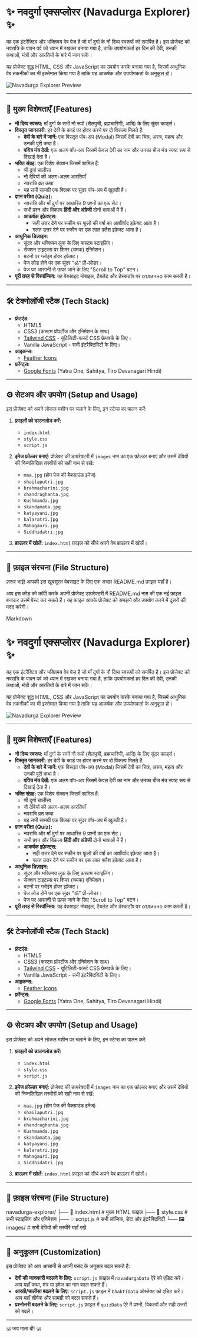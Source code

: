 # ✨ नवदुर्गा एक्सप्लोरर (Navadurga Explorer) ✨

यह एक इंटरैक्टिव और भक्तिमय वेब पेज है जो माँ दुर्गा के नौ दिव्य स्वरूपों को समर्पित है। इस प्रोजेक्ट को नवरात्रि के पावन पर्व को ध्यान में रखकर बनाया गया है, ताकि उपयोगकर्ता हर दिन की देवी, उनकी कथाओं, मंत्रों और आरतियों के बारे में जान सकें।

यह प्रोजेक्ट शुद्ध HTML, CSS और JavaScript का उपयोग करके बनाया गया है, जिसमें आधुनिक वेब तकनीकों का भी इस्तेमाल किया गया है ताकि यह आकर्षक और उपयोगकर्ता के अनुकूल हो।

![Navadurga Explorer Preview](image_8edf25.png)

---

## 🚀 मुख्य विशेषताएँ (Features)

* **नौ दिव्य स्वरूप:** माँ दुर्गा के सभी नौ रूपों (शैलपुत्री, ब्रह्मचारिणी, आदि) के लिए सुंदर कार्ड्स।
* **विस्तृत जानकारी:** हर देवी के कार्ड पर होवर करने पर दो विकल्प मिलते हैं:
    * **देवी के बारे में जानें:** एक विस्तृत पॉप-अप (Modal) जिसमें देवी का चित्र, अस्त्र, महत्व और उनकी पूरी कथा है।
    * **पवित्र मंत्र देखें:** एक अलग पॉप-अप जिसमें केवल देवी का नाम और उनका बीज मंत्र स्पष्ट रूप से दिखाई देता है।
* **भक्ति संग्रह:** एक विशेष सेक्शन जिसमें शामिल हैं:
    * श्री दुर्गा चालीसा
    * नौ देवियों की अलग-अलग आरतियाँ
    * नवरात्रि व्रत कथा
    * यह सभी सामग्री एक क्लिक पर सुंदर पॉप-अप में खुलती है।
* **ज्ञान परीक्षा (Quiz):**
    * नवरात्रि और माँ दुर्गा पर आधारित 9 प्रश्नों का एक सेट।
    * सभी प्रश्न और विकल्प **हिंदी और अंग्रेजी** दोनों भाषाओं में हैं।
    * **आकर्षक इफ़ेक्ट्स:**
        * सही उत्तर देने पर स्क्रीन पर फूलों की वर्षा का आशीर्वाद इफ़ेक्ट आता है।
        * गलत उत्तर देने पर स्क्रीन पर एक लाल फ़्लैश इफ़ेक्ट आता है।
* **आधुनिक डिज़ाइन:**
    * सुंदर और भक्तिमय लुक के लिए कस्टम स्टाइलिंग।
    * सेक्शन टाइटल्स पर शिमर (चमक) एनिमेशन।
    * बटनों पर ग्लोइंग होवर इफ़ेक्ट।
    * पेज लोड होने पर एक सुंदर "ॐ" प्री-लोडर।
    * पेज पर आसानी से ऊपर जाने के लिए "Scroll to Top" बटन।
* **पूरी तरह से रिस्पॉन्सिव:** यह वेबसाइट मोबाइल, टैबलेट और डेस्कटॉप पर отлично काम करती है।

---

## 🛠️ टेक्नोलॉजी स्टैक (Tech Stack)

* **फ्रंटएंड:**
    * HTML5
    * CSS3 (कस्टम प्रॉपर्टीज और एनिमेशन के साथ)
    * [Tailwind CSS](https://tailwindcss.com/) - यूटिलिटी-फर्स्ट CSS फ्रेमवर्क के लिए।
    * Vanilla JavaScript - सभी इंटरैक्टिविटी के लिए।
* **आइकन्स:**
    * [Feather Icons](https://feathericons.com/)
* **फ़ॉन्ट्स:**
    * [Google Fonts](https://fonts.google.com/) (Yatra One, Sahitya, Tiro Devanagari Hindi)

---

## ⚙️ सेटअप और उपयोग (Setup and Usage)

इस प्रोजेक्ट को अपने लोकल मशीन पर चलाने के लिए, इन स्टेप्स का पालन करें:

1.  **फ़ाइलों को डाउनलोड करें:**
    * `index.html`
    * `style.css`
    * `script.js`

2.  **इमेज फ़ोल्डर बनाएं:**
    प्रोजेक्ट की डायरेक्टरी में `images` नाम का एक फ़ोल्डर बनाएं और उसमें देवियों की निम्नलिखित तस्वीरों को सही नाम से रखें:
    * `maa.jpg` (होम पेज की बैकग्राउंड इमेज)
    * `shailaputri.jpg`
    * `brahmacharini.jpg`
    * `chandraghanta.jpg`
    * `Kushmanda.jpg`
    * `skandamata.jpg`
    * `katyayani.jpg`
    * `kalaratri.jpg`
    * `Mahagauri.jpg`
    * `Siddhidatri.jpg`

3.  **ब्राउज़र में खोलें:**
    `index.html` फ़ाइल को सीधे अपने वेब ब्राउज़र में खोलें।

---

## 📂 फ़ाइल संरचना (File Structure)
ज़रूर भाई! आपकी इस खूबसूरत वेबसाइट के लिए एक अच्छा README.md फ़ाइल यहाँ है।

आप इस कोड को कॉपी करके अपनी प्रोजेक्ट डायरेक्टरी में README.md नाम की एक नई फ़ाइल बनाकर उसमें पेस्ट कर सकते हैं। यह फाइल आपके प्रोजेक्ट को समझने और उपयोग करने में दूसरों की मदद करेगी।

Markdown

# ✨ नवदुर्गा एक्सप्लोरर (Navadurga Explorer) ✨

यह एक इंटरैक्टिव और भक्तिमय वेब पेज है जो माँ दुर्गा के नौ दिव्य स्वरूपों को समर्पित है। इस प्रोजेक्ट को नवरात्रि के पावन पर्व को ध्यान में रखकर बनाया गया है, ताकि उपयोगकर्ता हर दिन की देवी, उनकी कथाओं, मंत्रों और आरतियों के बारे में जान सकें।

यह प्रोजेक्ट शुद्ध HTML, CSS और JavaScript का उपयोग करके बनाया गया है, जिसमें आधुनिक वेब तकनीकों का भी इस्तेमाल किया गया है ताकि यह आकर्षक और उपयोगकर्ता के अनुकूल हो।

![Navadurga Explorer Preview](/navadurga-explorer/images/screensgot.jpg)

---

## 🚀 मुख्य विशेषताएँ (Features)

* **नौ दिव्य स्वरूप:** माँ दुर्गा के सभी नौ रूपों (शैलपुत्री, ब्रह्मचारिणी, आदि) के लिए सुंदर कार्ड्स।
* **विस्तृत जानकारी:** हर देवी के कार्ड पर होवर करने पर दो विकल्प मिलते हैं:
    * **देवी के बारे में जानें:** एक विस्तृत पॉप-अप (Modal) जिसमें देवी का चित्र, अस्त्र, महत्व और उनकी पूरी कथा है।
    * **पवित्र मंत्र देखें:** एक अलग पॉप-अप जिसमें केवल देवी का नाम और उनका बीज मंत्र स्पष्ट रूप से दिखाई देता है।
* **भक्ति संग्रह:** एक विशेष सेक्शन जिसमें शामिल हैं:
    * श्री दुर्गा चालीसा
    * नौ देवियों की अलग-अलग आरतियाँ
    * नवरात्रि व्रत कथा
    * यह सभी सामग्री एक क्लिक पर सुंदर पॉप-अप में खुलती है।
* **ज्ञान परीक्षा (Quiz):**
    * नवरात्रि और माँ दुर्गा पर आधारित 9 प्रश्नों का एक सेट।
    * सभी प्रश्न और विकल्प **हिंदी और अंग्रेजी** दोनों भाषाओं में हैं।
    * **आकर्षक इफ़ेक्ट्स:**
        * सही उत्तर देने पर स्क्रीन पर फूलों की वर्षा का आशीर्वाद इफ़ेक्ट आता है।
        * गलत उत्तर देने पर स्क्रीन पर एक लाल फ़्लैश इफ़ेक्ट आता है।
* **आधुनिक डिज़ाइन:**
    * सुंदर और भक्तिमय लुक के लिए कस्टम स्टाइलिंग।
    * सेक्शन टाइटल्स पर शिमर (चमक) एनिमेशन।
    * बटनों पर ग्लोइंग होवर इफ़ेक्ट।
    * पेज लोड होने पर एक सुंदर "ॐ" प्री-लोडर।
    * पेज पर आसानी से ऊपर जाने के लिए "Scroll to Top" बटन।
* **पूरी तरह से रिस्पॉन्सिव:** यह वेबसाइट मोबाइल, टैबलेट और डेस्कटॉप पर отлично काम करती है।

---

## 🛠️ टेक्नोलॉजी स्टैक (Tech Stack)

* **फ्रंटएंड:**
    * HTML5
    * CSS3 (कस्टम प्रॉपर्टीज और एनिमेशन के साथ)
    * [Tailwind CSS](https://tailwindcss.com/) - यूटिलिटी-फर्स्ट CSS फ्रेमवर्क के लिए।
    * Vanilla JavaScript - सभी इंटरैक्टिविटी के लिए।
* **आइकन्स:**
    * [Feather Icons](https://feathericons.com/)
* **फ़ॉन्ट्स:**
    * [Google Fonts](https://fonts.google.com/) (Yatra One, Sahitya, Tiro Devanagari Hindi)

---

## ⚙️ सेटअप और उपयोग (Setup and Usage)

इस प्रोजेक्ट को अपने लोकल मशीन पर चलाने के लिए, इन स्टेप्स का पालन करें:

1.  **फ़ाइलों को डाउनलोड करें:**
    * `index.html`
    * `style.css`
    * `script.js`

2.  **इमेज फ़ोल्डर बनाएं:**
    प्रोजेक्ट की डायरेक्टरी में `images` नाम का एक फ़ोल्डर बनाएं और उसमें देवियों की निम्नलिखित तस्वीरों को सही नाम से रखें:
    * `maa.jpg` (होम पेज की बैकग्राउंड इमेज)
    * `shailaputri.jpg`
    * `brahmacharini.jpg`
    * `chandraghanta.jpg`
    * `Kushmanda.jpg`
    * `skandamata.jpg`
    * `katyayani.jpg`
    * `kalaratri.jpg`
    * `Mahagauri.jpg`
    * `Siddhidatri.jpg`

3.  **ब्राउज़र में खोलें:**
    `index.html` फ़ाइल को सीधे अपने वेब ब्राउज़र में खोलें।

---

## 📂 फ़ाइल संरचना (File Structure)
navadurga-explorer/
├── 📄 index.html      # मुख्य HTML फ़ाइल
├── 🎨 style.css         # सभी स्टाइलिंग और एनिमेशन
├── 💡 script.js        # सभी लॉजिक, डेटा और इंटरैक्टिविटी
└── 🖼️ images/           # सभी देवियों की तस्वीरें यहाँ रखें

---

## 🔧 अनुकूलन (Customization)

इस प्रोजेक्ट को आप आसानी से अपनी पसंद के अनुसार बदल सकते हैं:

* **देवी की जानकारी बदलने के लिए:** `script.js` फ़ाइल में `navadurgaData` ऐरे को एडिट करें। आप यहाँ कथा, मंत्र या इमेज का नाम बदल सकते हैं।
* **आरती/चालीसा बदलने के लिए:** `script.js` फ़ाइल में `bhaktiData` ऑब्जेक्ट को एडिट करें। आप यहाँ शीर्षक और सामग्री को बदल सकते हैं।
* **प्रश्नोत्तरी बदलने के लिए:** `script.js` फ़ाइल में `quizData` ऐरे में प्रश्नों, विकल्पों और सही उत्तरों को बदलें।

---

🕉️ जय माता दी! 🕉️